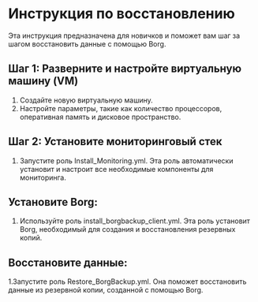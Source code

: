 # Инструкция по восстановлению

Эта инструкция предназначена для новичков и поможет вам шаг за шагом восстановить данные с помощью Borg.

## Шаг 1: Разверните и настройте виртуальную машину (VM)

1. Создайте новую виртуальную машину.
2. Настройте параметры, такие как количество процессоров, оперативная память и дисковое пространство.

## Шаг 2: Установите мониторинговый стек
1. Запустите роль Install_Monitoring.yml. Эта роль автоматически установит и настроит все необходимые компоненты для мониторинга.

## Установите Borg:

1. Используйте роль install_borgbackup_client.yml. Эта роль установит Borg, необходимый для создания и восстановления резервных копий.

## Восстановите данные:

1.Запустите роль Restore_BorgBackup.yml. Она поможет восстановить данные из резервной копии, созданной с помощью Borg.
